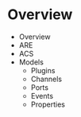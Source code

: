 # Overview

 - Overview
 - ARE
 - ACS
 - Models
   - Plugins
   - Channels
   - Ports
   - Events
   - Properties
